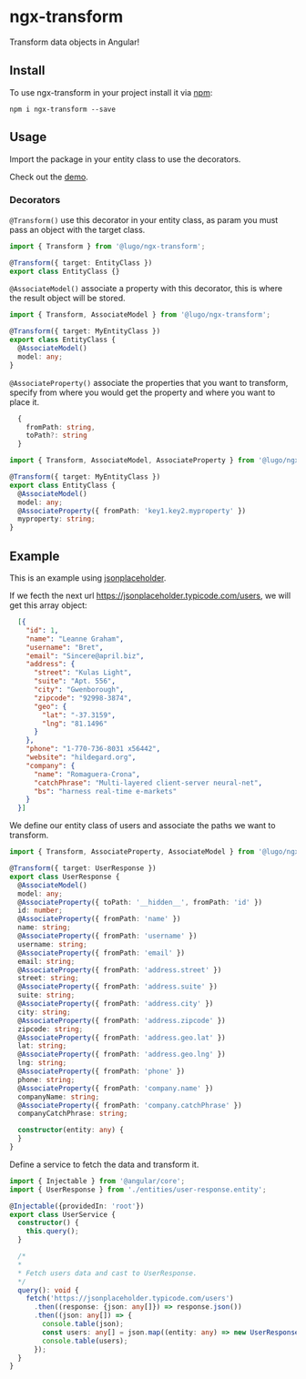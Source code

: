 # ngx-transform

Transform data objects in Angular!

## Install

To use ngx-transform in your project install it via [npm](https://www.npmjs.com/package/ngx-transform):

```
npm i ngx-transform --save
```

## Usage

Import the package in your entity class to use the decorators.

Check out the [demo](https://ngx-transform.stackblitz.io).

### Decorators

`@Transform()` use this decorator in your entity class, as param you must pass an object with the target class.

```typescript
import { Transform } from '@lugo/ngx-transform';

@Transform({ target: EntityClass })
export class EntityClass {}
```

`@AssociateModel()` associate a property with this decorator, this is where the result object will be stored.

```typescript
import { Transform, AssociateModel } from '@lugo/ngx-transform';

@Transform({ target: MyEntityClass })
export class EntityClass {
  @AssociateModel()
  model: any;
}
```

`@AssociateProperty()` associate the properties that you want to transform, specify from where you would get the property and where you 
want to place it.

```typescript
  {
    fromPath: string,
    toPath?: string
  }
```

```typescript
import { Transform, AssociateModel, AssociateProperty } from '@lugo/ngx-transform';

@Transform({ target: MyEntityClass })
export class EntityClass {
  @AssociateModel()
  model: any;
  @AssociateProperty({ fromPath: 'key1.key2.myproperty' })
  myproperty: string;
}
```

## Example

This is an example using [jsonplaceholder](https://jsonplaceholder.typicode.com/).

If we fecth the next url https://jsonplaceholder.typicode.com/users, we will get this array object:

```json
  [{
    "id": 1,
    "name": "Leanne Graham",
    "username": "Bret",
    "email": "Sincere@april.biz",
    "address": {
      "street": "Kulas Light",
      "suite": "Apt. 556",
      "city": "Gwenborough",
      "zipcode": "92998-3874",
      "geo": {
        "lat": "-37.3159",
        "lng": "81.1496"
      }
    },
    "phone": "1-770-736-8031 x56442",
    "website": "hildegard.org",
    "company": {
      "name": "Romaguera-Crona",
      "catchPhrase": "Multi-layered client-server neural-net",
      "bs": "harness real-time e-markets"
    }
  }]
```

We define our entity class of users and associate the paths we want to transform.

```typescript
import { Transform, AssociateProperty, AssociateModel } from '@lugo/ngx-transform';

@Transform({ target: UserResponse })
export class UserResponse {
  @AssociateModel()
  model: any;
  @AssociateProperty({ toPath: '__hidden__', fromPath: 'id' })
  id: number;
  @AssociateProperty({ fromPath: 'name' })
  name: string;
  @AssociateProperty({ fromPath: 'username' })
  username: string;
  @AssociateProperty({ fromPath: 'email' })
  email: string;
  @AssociateProperty({ fromPath: 'address.street' })
  street: string;
  @AssociateProperty({ fromPath: 'address.suite' })
  suite: string;
  @AssociateProperty({ fromPath: 'address.city' })
  city: string;
  @AssociateProperty({ fromPath: 'address.zipcode' })
  zipcode: string;
  @AssociateProperty({ fromPath: 'address.geo.lat' })
  lat: string;
  @AssociateProperty({ fromPath: 'address.geo.lng' })
  lng: string;
  @AssociateProperty({ fromPath: 'phone' })
  phone: string;
  @AssociateProperty({ fromPath: 'company.name' })
  companyName: string;
  @AssociateProperty({ fromPath: 'company.catchPhrase' })
  companyCatchPhrase: string;

  constructor(entity: any) {
  }
}
```

Define a service to fetch the data and transform it.
```typescript
import { Injectable } from '@angular/core';
import { UserResponse } from './entities/user-response.entity';

@Injectable({providedIn: 'root'})
export class UserService {
  constructor() {
    this.query();
  }

  /*
  *
  * Fetch users data and cast to UserResponse.
  */
  query(): void {
    fetch('https://jsonplaceholder.typicode.com/users')
      .then((response: {json: any[]}) => response.json())
      .then((json: any[]) => {
        console.table(json);
        const users: any[] = json.map((entity: any) => new UserResponse(entity).model);
        console.table(users);
      });
  }
}
```

